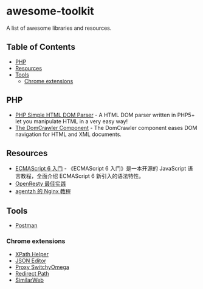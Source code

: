 # awesome-toolkit

A list of awesome libraries and resources.

## Table of Contents
- [PHP](#php)
- [Resources](#resources)
- [Tools](#tools)
  - [Chrome extensions](#chrome-extensions)
    
## PHP

* [PHP Simple HTML DOM Parser](http://simplehtmldom.sourceforge.net/) - A HTML DOM parser written in PHP5+ let you manipulate HTML in a very easy way!
* [The DomCrawler Component](https://symfony.com/doc/current/components/dom_crawler.html) - The DomCrawler component eases DOM navigation for HTML and XML documents.

## Resources

* [ECMAScript 6 入门](http://es6.ruanyifeng.com/) - 《ECMAScript 6 入门》是一本开源的 JavaScript 语言教程，全面介绍 ECMAScript 6 新引入的语法特性。
* [OpenResty 最佳实践](https://moonbingbing.gitbooks.io/openresty-best-practices/content/index.html)
* [agentzh 的 Nginx 教程](https://openresty.org/download/agentzh-nginx-tutorials-zhcn.html)

## Tools

* [Postman](https://www.getpostman.com/)

### Chrome extensions
  * [XPath Helper](https://chrome.google.com/webstore/detail/xpath-helper/hgimnogjllphhhkhlmebbmlgjoejdpjl)
  * [JSON Editor](https://chrome.google.com/webstore/detail/json-editor/lhkmoheomjbkfloacpgllgjcamhihfaj)
  * [Proxy SwitchyOmega](https://chrome.google.com/webstore/detail/proxy-switchyomega/padekgcemlokbadohgkifijomclgjgif)
  * [Redirect Path](https://chrome.google.com/webstore/detail/redirect-path/aomidfkchockcldhbkggjokdkkebmdll)
  * [SimilarWeb](https://chrome.google.com/webstore/detail/similarweb-traffic-rank-w/hoklmmgfnpapgjgcpechhaamimifchmp)

